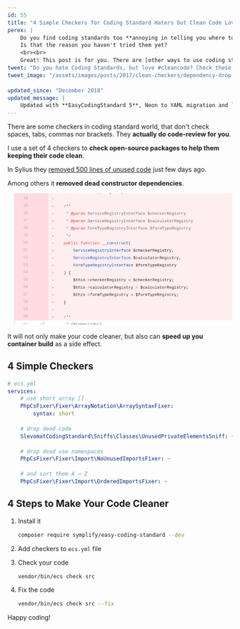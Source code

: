 ```yaml
---
id: 55
title: "4 Simple Checkers for Coding Standard Haters but Clean Code Lovers"
perex: |
    Do you find coding standards too **annoying in telling you where to put that bracket**?
    Is that the reason you haven't tried them yet?
    <br><br>
    Great! This post is for you. There are [other ways to use coding standard](/blog/2017/07/31/how-php-coding-standard-tools-actually-work/#write-1-checke-save-hundreds-hours-of-work) and **clean code** is one of them.
tweet: "Do you hate Coding Standards, but love #cleancode? Check these 4 helpful rules #php"
tweet_image: "/assets/images/posts/2017/clean-checkers/dependency-drop.png"

updated_since: "December 2018"
updated_message: |
    Updated with **EasyCodingStandard 5**, Neon to YAML migration and `checkers` to `services` migration.
---
```


There are some checkers in coding standard world, that don't check spaces, tabs, commas nor brackets. They **actually do code-review for you**.


I use a set of 4 checkers to **check open-source packages to help them keeping their code clean**.

In Sylius they [removed 500 lines of unused code](https://github.com/Sylius/Sylius/pull/8557) just few days ago.

Among others it **removed dead constructor dependencies**.

<img src="/assets/images/posts/2017/clean-checkers/dependency-drop.png" class="img-thumbnail">

It will not only make your code cleaner, but also can **speed up you container build** as a side effect.



## 4 Simple Checkers


```yaml
# ecs.yml
services:
    # use short array []
    PhpCsFixer\Fixer\ArrayNotation\ArraySyntaxFixer:
        syntax: short

    # drop dead code
    SlevomatCodingStandard\Sniffs\Classes\UnusedPrivateElementsSniff: ~

    # drop dead use namespaces
    PhpCsFixer\Fixer\Import\NoUnusedImportsFixer: ~

    # and sort them A → Z
    PhpCsFixer\Fixer\Import\OrderedImportsFixer: ~
```

## 4 Steps to Make Your Code Cleaner

1. Install it

    ```bash
    composer require symplify/easy-coding-standard --dev
    ```

2. Add checkers to `ecs.yml` file

3. Check your code

    ```bash
    vendor/bin/ecs check src
    ```

4. Fix the code

    ```bash
    vendor/bin/ecs check src --fix
    ```

Happy coding!
